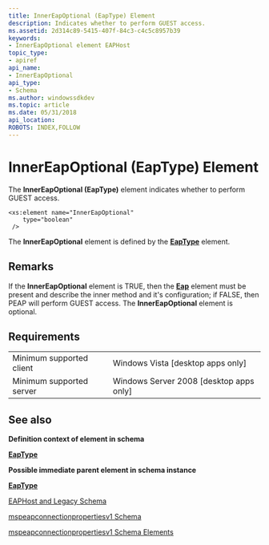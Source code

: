 ```yaml
---
title: InnerEapOptional (EapType) Element
description: Indicates whether to perform GUEST access.
ms.assetid: 2d314c89-5415-407f-84c3-c4c5c8957b39
keywords:
- InnerEapOptional element EAPHost
topic_type:
- apiref
api_name:
- InnerEapOptional
api_type:
- Schema
ms.author: windowssdkdev
ms.topic: article
ms.date: 05/31/2018
api_location: 
ROBOTS: INDEX,FOLLOW
---
```


# InnerEapOptional (EapType) Element

The **InnerEapOptional (EapType)** element indicates whether to perform GUEST access.

``` syntax
<xs:element name="InnerEapOptional"
    type="boolean"
 />
```

The **InnerEapOptional** element is defined by the [**EapType**](mspeapconnectionpropertiesv1schema-eaptype-element.md) element.

## Remarks

If the **InnerEapOptional** element is TRUE, then the [**Eap**](baseeapconnectionpropertiesv1schema-eap-element.md) element must be present and describe the inner method and it's configuration; if FALSE, then PEAP will perform GUEST access. The **InnerEapOptional** element is optional.

## Requirements



|                                     |                                                      |
|-------------------------------------|------------------------------------------------------|
| Minimum supported client<br/> | Windows Vista \[desktop apps only\]<br/>       |
| Minimum supported server<br/> | Windows Server 2008 \[desktop apps only\]<br/> |



## See also

<dl> <dt>

**Definition context of element in schema**
</dt> <dt>

[**EapType**](mspeapconnectionpropertiesv1schema-eaptype-element.md)
</dt> <dt>

**Possible immediate parent element in schema instance**
</dt> <dt>

[**EapType**](mspeapconnectionpropertiesv1schema-eaptype-element.md)
</dt> <dt>


</dt> <dt>

[EAPHost and Legacy Schema](eaphost-schemas.md)
</dt> <dt>

[mspeapconnectionpropertiesv1 Schema](mspeapconnectionpropertiesv1schema-schema.md)
</dt> <dt>

[mspeapconnectionpropertiesv1 Schema Elements](mspeapconnectionpropertiesv1schema-elements.md)
</dt> </dl>

 

 





